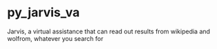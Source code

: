 # py_jarvis_va
Jarvis, a virtual assistance that can read out results from wikipedia and wolfrom, whatever you search for
